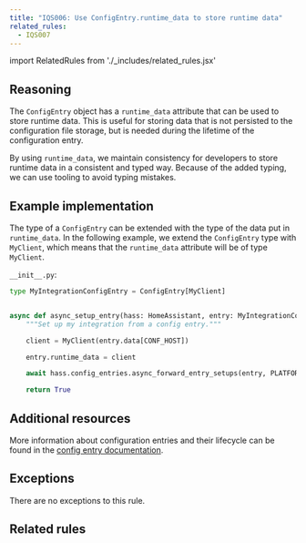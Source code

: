 ```yaml
---
title: "IQS006: Use ConfigEntry.runtime_data to store runtime data"
related_rules:
  - IQS007
---
```

import RelatedRules from './_includes/related_rules.jsx'

## Reasoning

The `ConfigEntry` object has a `runtime_data` attribute that can be used to store runtime data.
This is useful for storing data that is not persisted to the configuration file storage, but is needed during the lifetime of the configuration entry.

By using `runtime_data`, we maintain consistency for developers to store runtime data in a consistent and typed way.
Because of the added typing, we can use tooling to avoid typing mistakes.

## Example implementation

The type of a `ConfigEntry` can be extended with the type of the data put in `runtime_data`.
In the following example, we extend the `ConfigEntry` type with `MyClient`, which means that the `runtime_data` attribute will be of type `MyClient`.

`__init__.py`:
```python {1,4,9} showLineNumbers
type MyIntegrationConfigEntry = ConfigEntry[MyClient]


async def async_setup_entry(hass: HomeAssistant, entry: MyIntegrationConfigEntry) -> bool:
    """Set up my integration from a config entry."""

    client = MyClient(entry.data[CONF_HOST])

    entry.runtime_data = client

    await hass.config_entries.async_forward_entry_setups(entry, PLATFORMS)

    return True
```

## Additional resources

More information about configuration entries and their lifecycle can be found in the [config entry documentation](../../../config_entries_index).

## Exceptions

There are no exceptions to this rule.

## Related rules

<RelatedRules relatedRules={frontMatter.related_rules}></RelatedRules>